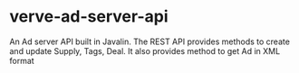 # verve-ad-server-api
An Ad server API built in Javalin. The REST API provides methods to create and update Supply, Tags, Deal. It also provides method to get Ad in XML format 
